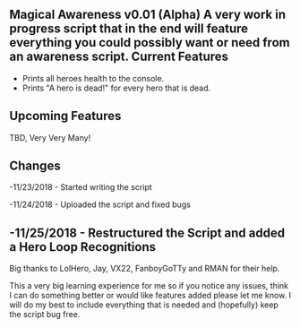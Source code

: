 Magical Awareness v0.01 (Alpha)
A very work in progress script that in the end will feature everything you could possibly want or need from an awareness script.
Current Features
---------------------
- Prints all heroes health to the console.
- Prints "A hero is dead!" for every hero that  is dead.

Upcoming Features
--------------------
TBD, Very Very Many!

Changes
-----------
-11/23/2018 - Started writing the script

-11/24/2018 - Uploaded the script and fixed bugs

-11/25/2018 - Restructured the Script and added a Hero Loop
Recognitions
----------------------
Big thanks to LolHero, Jay, VX22, FanboyGoTTy and RMAN for their help.







This a very big learning experience for me so if you notice any issues, think I can do something better or would like features added please
let me know. I will do my best to include everything that is needed and (hopefully) keep the script bug free.
